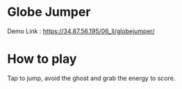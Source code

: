 # Globe Jumper
Demo Link : https://34.87.56.195/06_ll/globejumper/

# How to play
Tap to jump, avoid the ghost and grab the energy to score.
